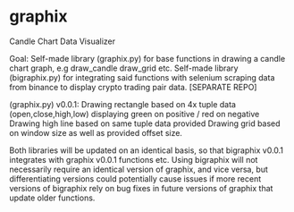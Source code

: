 # graphix
Candle Chart Data Visualizer

Goal: Self-made library (graphix.py) for base functions in drawing a candle chart graph, e.g draw_candle draw_grid etc.
      Self-made library (bigraphix.py) for integrating said functions with selenium scraping data from binance to display crypto trading pair data. [SEPARATE REPO]

(graphix.py)
v0.0.1:
  Drawing rectangle based on 4x tuple data (open,close,high,low) displaying green on positive / red on negative
  Drawing high line based on same tuple data provided
  Drawing grid based on window size as well as provided offset size.
  
Both libraries will be updated on an identical basis, so that bigraphix v0.0.1 integrates with graphix v0.0.1 functions etc. Using bigraphix will not necessarily require an identical version of graphix, and vice versa, but differentiating versions could potentially cause issues if more recent versions of bigraphix rely on bug fixes in future versions of graphix that update older functions.
